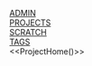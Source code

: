 [ADMIN](/admin/Home)  
[PROJECTS](/projects/Home)  
[SCRATCH](/scratch/Home)  
[TAGS](/tags)  
<<ProjectHome()>>